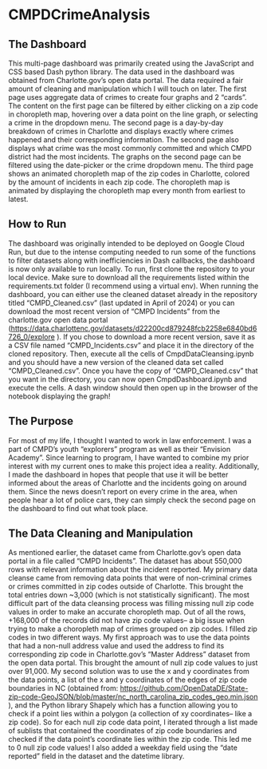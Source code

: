 # CMPDCrimeAnalysis

## The Dashboard

This multi-page dashboard was primarily created using the JavaScript and CSS based Dash python library. The data used in the dashboard was obtained from Charlotte.gov’s open data portal. The data required a fair amount of cleaning and manipulation which I will touch on later. The first page uses aggregate data of crimes to create four graphs and 2 “cards”. The content on the first page can be filtered by either clicking on a zip code in choropleth map, hovering over a data point on the line graph, or selecting a crime in the dropdown menu. The second page is a day-by-day breakdown of crimes in Charlotte and displays exactly where crimes happened and their corresponding information. The second page also displays what crime was the most commonly committed and which CMPD district had the most incidents. The graphs on the second page can be filtered using the date-picker or the crime dropdown menu. The third page shows an animated choropleth map of the zip codes in Charlotte, colored by the amount of incidents in each zip code. The choropleth map is animated by displaying the choropleth map every month from earliest to latest.


## How to Run 

The dashboard was originally intended to be deployed on Google Cloud Run, but due to the intense computing needed to run some of the functions to filter datasets along with inefficiencies in Dash callbacks, the dashboard is now only available to run locally. To run, first clone the repository to your local device. Make sure to download all the requirements listed within the requirements.txt folder (I recommend using a virtual env). When running the dashboard, you can either use the cleaned dataset already in the repository titled “CMPD_Cleaned.csv” (last updated in April of 2024) or you can download the most recent version of “CMPD Incidents” from the charlotte.gov open data portal (https://data.charlottenc.gov/datasets/d22200cd879248fcb2258e6840bd6726_0/explore ). If you chose to download a more recent version, save it as a CSV file named “CMPD_Incidents.csv” and place it in the directory of the cloned repository. Then, execute all the cells of CmpdDataCleansing.ipynb and you should have a new version of the cleaned data set called “CMPD_Cleaned.csv”. Once you have the copy of “CMPD_Cleaned.csv” that you want in the directory, you can now open CmpdDashboard.ipynb and execute the cells. A dash window should then open up in the browser of the notebook displaying the graph!

## The Purpose

For most of my life, I thought I wanted to work in law enforcement. I was a part of CMPD’s youth “explorers” program as well as their “Envision Academy”. Since learning to program, I have wanted to combine my prior interest with my current ones to make this project idea a reality. Additionally, I made the dashboard in hopes that people that use it will be better informed about the areas of Charlotte and the incidents going on around them. Since the news doesn’t report on every crime in the area, when people hear a lot of police cars, they can simply check the second page on the dashboard to find out what took place.

## The Data Cleaning and Manipulation

As mentioned earlier, the dataset came from Charlotte.gov’s open data portal in a file called “CMPD Incidents”. The dataset has about 550,000 rows with relevant information about the incident reported. My primary data cleanse came from removing data points that were of non-criminal crimes or crimes committed in zip codes outside of Charlotte. This brought the total entries down ~3,000 (which is not statistically significant). The most difficult part of the data cleansing process was filling missing null zip code values in order to make an accurate choropleth map. Out of all the rows, +168,000 of the records did not have zip code values– a big issue when trying to make a choropleth map of crimes grouped on zip codes. I filled zip codes in two different ways. My first approach was to use the data points that had a non-null address value and used the address to find its corresponding zip code in Charlotte.gov’s “Master Address” dataset from the open data portal. This brought the amount of null zip code values to just over 91,000. My second solution was to use the x and y coordinates from the data points, a list of the x and y coordinates of the edges of zip code boundaries in NC (obtained from: https://github.com/OpenDataDE/State-zip-code-GeoJSON/blob/master/nc_north_carolina_zip_codes_geo.min.json ), and the Python library Shapely which has a function allowing you to check if a point lies within a polygon (a collection of xy coordinates– like a zip code). So for each null zip code data point, I iterated through a list made of sublists that contained the coordinates of zip code boundaries and checked if the data point’s coordinate lies within the zip code. This led me to 0 null zip code values! I also added a weekday field using the “date reported” field in the dataset and the datetime library. 
